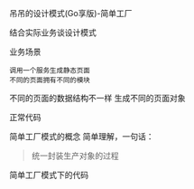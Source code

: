 吊吊的设计模式(Go享版)-简单工厂

结合实际业务谈设计模式

业务场景

```
调用一个服务生成静态页面
不同的页面拥有不同的模块
```

不同的页面的数据结构不一样
生成不同的页面对象

正常代码

简单工厂模式的概念
简单理解，一句话：
> 统一封装生产对象的过程

简单工厂模式下的代码



